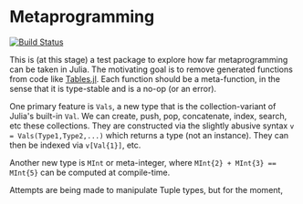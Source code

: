 # Metaprogramming

[![Build Status](https://travis-ci.org/andyferris/Metaprogramming.jl.svg?branch=master)](https://travis-ci.org/andyferris/Metaprogramming.jl)

This is (at this stage) a test package to explore how far metaprogramming can
be taken in Julia. The motivating goal is to remove generated functions from
code like [Tables.jl](https://github,com/FugroRoames/Tables.jl). Each function
should be a meta-function, in the sense that it is type-stable and is a no-op
(or an error).

One primary feature is `Vals`, a new type that is the collection-variant of
Julia's built-in `Val`. We can create, push, pop, concatenate, index, search,
etc these collections. They are constructed via the slightly abusive syntax
`v = Vals(Type1,Type2,...)` which returns a type (not an instance). They
can then be indexed via `v[Val{1}]`, etc.

Another new type is `MInt` or meta-integer, where `MInt{2} + MInt{3} == MInt{5}`
can be computed at compile-time.

Attempts are being made to manipulate Tuple types, but for the moment, 

